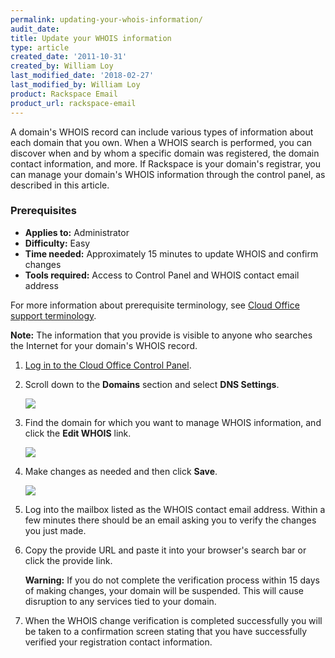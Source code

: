 ```yaml
---
permalink: updating-your-whois-information/
audit_date:
title: Update your WHOIS information
type: article
created_date: '2011-10-31'
created_by: William Loy
last_modified_date: '2018-02-27'
last_modified_by: William Loy
product: Rackspace Email
product_url: rackspace-email
---
```


A domain's WHOIS record can include various types of information about each domain that you own. When a WHOIS search is performed, you can discover when and by whom a specific domain was registered, the domain contact information, and more. If Rackspace is your domain's registrar, you can manage your domain's WHOIS information through the
control panel, as described in this article.

### Prerequisites

- **Applies to:** Administrator
- **Difficulty:** Easy
- **Time needed:** Approximately 15 minutes to update WHOIS and confirm changes
- **Tools required:**  Access to Control Panel and WHOIS contact email address

For more information about prerequisite terminology, see [Cloud Office support terminology](/how-to/cloud-office-support-terminology/).


**Note:** The information that you provide is visible to anyone who searches the Internet for your domain's WHOIS record.

1. [Log in to the Cloud Office Control Panel](https://cp.rackspace.com/).
2. Scroll down to the **Domains** section and select **DNS Settings**.

   <img src="{% asset_path rackspace-email/updating-your-whois-information/edit_who_is.png %}" />  

3. Find the domain for which you want to manage WHOIS information, and click the **Edit WHOIS** link.

   <img src="{% asset_path rackspace-email/updating-your-whois-information/domain_list.png %}" />  

4. Make changes as needed and then click **Save**.

   <img src="{% asset_path rackspace-email/updating-your-whois-information/contact_info.png %}" />  

5. Log into the mailbox listed as the WHOIS contact email address. Within a few minutes there should be an email asking you to verify the changes you just made.  

6. Copy the provide URL and paste it into your browser's search bar or click the provide link.

   **Warning:** If you do not complete the verification process within 15 days of making changes, your domain will be suspended. This will cause disruption to any services tied to your domain.

7. When the WHOIS change verification is completed successfully you will be taken to a confirmation screen stating that  you have successfully verified your registration contact information.
